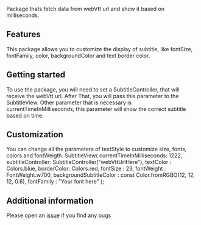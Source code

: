 <!--
This README describes the package. If you publish this package to pub.dev,
this README's contents appear on the landing page for your package.

For information about how to write a good package README, see the guide for
[writing package pages](https://dart.dev/guides/libraries/writing-package-pages).

For general information about developing packages, see the Dart guide for
[creating packages](https://dart.dev/guides/libraries/create-library-packages)
and the Flutter guide for
[developing packages and plugins](https://flutter.dev/developing-packages).
-->

Package thats fetch data from webVtt url and show it based on milliseconds.

## Features

This package allows you to customize the display of subtitle, like fontSize, fontFamily, color, backgroundColor and text border color.

## Getting started

To use the package, you will need to set a SubtitleController, that will receive the webVtt url.
After That, you will pass this parameter to the SubtitleView.
Other parameter that is necessary is currentTimeInMilliseconds, this parameter will show the correct subtitle based on time.

## Customization

You can change all the parameters of textStyle to customize size, fonts, colors and fontWeigth.
SubtitleView(
currentTimeInMilliseconds: 1222,
subtitleController: SubtitleController("webVttUrlHere"),
textColor : Colors.blue,
borderColor: Colors.red,
fontSize : 23,
fontWeight : FontWeight.w700,
backgroundSubtitleColor : const Color.fromRGBO(12, 12, 12, 0.6),
fontFamily : "Your font here"
);

## Additional information

Please open an [issue](https://issue.com) if you find any bugs
